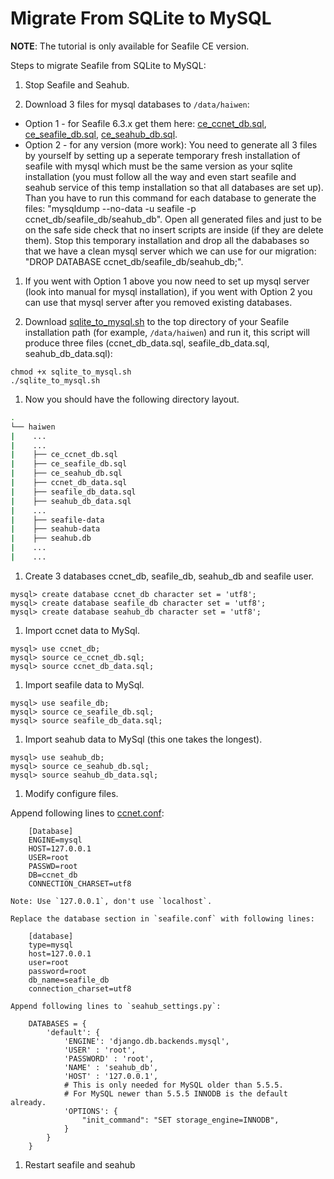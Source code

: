 # Migrate From SQLite to MySQL

**NOTE**: The tutorial is only available for Seafile CE version.

Steps to migrate Seafile from SQLite to MySQL:

1. Stop Seafile and Seahub.

1. Download 3 files for mysql databases to `/data/haiwen`:

- Option 1 - for Seafile 6.3.x get them here: [ce_ccnet_db.sql](./fresh_db_schema_6.3.x/ce_ccnet_db.sql), [ce_seafile_db.sql](./fresh_db_schema_6.3.x/ce_seafile_db.sql), [ce_seahub_db.sql](./fresh_db_schema_6.3.x/ce_seahub_db.sql).
- Option 2 - for any version (more work): You need to generate all 3 files by yourself by setting up a seperate temporary fresh installation of seafile with mysql which must be the same version as your sqlite installation (you must follow all the way and even start seafile and seahub service of this temp installation so that all databases are set up). Than you have to run this command for each database to generate the files: "mysqldump --no-data -u seafile -p ccnet_db/seafile_db/seahub_db". Open all generated files and just to be on the safe side check that no insert scripts are inside (if they are delete them). Stop this temporary installation and drop all the dababases so that we have a clean mysql server which we can use for our migration: "DROP DATABASE ccnet_db/seafile_db/seahub_db;". 

1. If you went with Option 1 above you now need to set up mysql server (look into manual for mysql installation), if you went with Option 2 you can use that mysql server after you removed existing databases.

1. Download [sqlite_to_mysql.sh](./sqlite_to_mysql.sh) to the top directory of your Seafile installation path (for example, `/data/haiwen`) and run it, this script will produce three files (ccnet_db_data.sql, seafile_db_data.sql, seahub_db_data.sql):

 ```
chmod +x sqlite_to_mysql.sh
./sqlite_to_mysql.sh
```

1. Now you should have the following directory layout.

 ```sh
.
└── haiwen
|    ...
|    ...
|    ├── ce_ccnet_db.sql
|    ├── ce_seafile_db.sql
|    ├── ce_seahub_db.sql
|    ├── ccnet_db_data.sql
|    ├── seafile_db_data.sql
|    ├── seahub_db_data.sql
|    ...
|    ├── seafile-data
|    ├── seahub-data
|    ├── seahub.db
|    ...
|    ...
```

1. Create 3 databases ccnet_db, seafile_db, seahub_db and seafile user.

 ```
mysql> create database ccnet_db character set = 'utf8';
mysql> create database seafile_db character set = 'utf8';
mysql> create database seahub_db character set = 'utf8';
```

1. Import ccnet data to MySql.

 ```
mysql> use ccnet_db;
mysql> source ce_ccnet_db.sql;
mysql> source ccnet_db_data.sql;
```

1. Import seafile data to MySql.

 ```
mysql> use seafile_db;
mysql> source ce_seafile_db.sql;
mysql> source seafile_db_data.sql;
```

1. Import seahub data to MySql (this one takes the longest).

 ```
mysql> use seahub_db;
mysql> source ce_seahub_db.sql;
mysql> source seahub_db_data.sql;
```

1. Modify configure files.

  Append following lines to [ccnet.conf](../config/ccnet-conf.md):

        [Database]
        ENGINE=mysql
        HOST=127.0.0.1
        USER=root
        PASSWD=root
        DB=ccnet_db
        CONNECTION_CHARSET=utf8

    Note: Use `127.0.0.1`, don't use `localhost`.

    Replace the database section in `seafile.conf` with following lines:

        [database]
        type=mysql
        host=127.0.0.1
        user=root
        password=root
        db_name=seafile_db
        connection_charset=utf8

    Append following lines to `seahub_settings.py`:

        DATABASES = {
            'default': {
                'ENGINE': 'django.db.backends.mysql',
                'USER' : 'root',
                'PASSWORD' : 'root',
                'NAME' : 'seahub_db',
                'HOST' : '127.0.0.1',
                # This is only needed for MySQL older than 5.5.5.
                # For MySQL newer than 5.5.5 INNODB is the default already.
                'OPTIONS': {
                    "init_command": "SET storage_engine=INNODB",
                }
            }
        }

1. Restart seafile and seahub